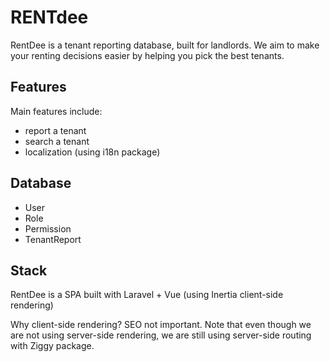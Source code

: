 # RENTdee

RentDee is a tenant reporting database, built for landlords. We aim to make your renting decisions easier by helping you pick the best tenants.

## Features
Main features include:
- report a tenant
- search a tenant
- localization (using i18n package)

## Database
- User
- Role
- Permission
- TenantReport

## Stack

RentDee is a SPA built with Laravel + Vue (using Inertia client-side rendering)

Why client-side rendering? SEO not important. Note that even though we are not using server-side rendering, we are still using server-side routing with Ziggy package.
